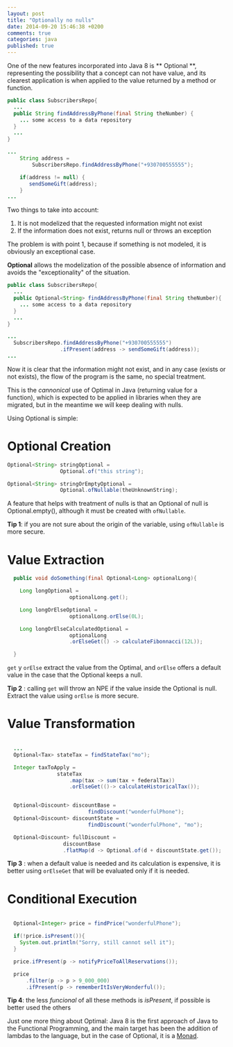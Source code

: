 ```yaml
---
layout: post
title: "Optionally no nulls"
date: 2014-09-20 15:46:38 +0200
comments: true
categories: java
published: true
---
```


One of the new features incorporated into Java 8 is ** Optional **, representing the
possibility that a concept can not have value, and its clearest application is
when applied to the value returned by a method or function.

``` java
public class SubscribersRepo{
  ...
  public String findAddressByPhone(final String theNumber) {
    ... some access to a data repository
  }
  ...
}

...
    String address =
        SubscribersRepo.findAddressByPhone("+930700555555");

    if(address != null) {
       sendSomeGift(address);
    }
...

```
Two things to take into account:

  1. It is not modelized that the requested information might not exist
  2. If the information does not exist, returns null or throws an exception

The problem is with point 1, because if something is not modeled, it is obviously an exceptional case.

**Optional** allows the modelization of the possible absence of information and avoids the "exceptionality" of the situation.

``` java
public class SubscribersRepo{
  ...
  public Optional<String> findAddressByPhone(final String theNumber){
    ... some access to a data repository
  }
  ...
}

...
  SubscribersRepo.findAddressByPhone("+930700555555")
                 .ifPresent(address -> sendSomeGift(address));
...
```
Now it is clear that the information might not exist, and in any case (exists or not exists), the flow of the
program is the same, no special treatment.

<!-- more -->

This is the _cannonical_ use of Optimal in Java (returning value for a function),
which is expected to be applied in libraries when they are migrated,
but in the meantime we will keep dealing with nulls.

Using Optional is simple:

# Optional Creation


``` java
Optional<String> stringOptional =
                 Optional.of("this string");

Optional<String> stringOrEmptyOptional =
                 Optional.ofNullable(theUnknownString);
```
A feature that helps with treatment of nulls is that an Optional of null is Optional.empty(),
although it must be created with ```ofNullable```.

**Tip 1**: if you  are not sure about the origin of the variable, using ```ofNullable``` is more secure.

# Value Extraction


``` java
  public void doSomething(final Optional<Long> optionalLong){

    Long longOptional =
                    optionalLong.get();

    Long longOrElseOptional =
                    optionalLong.orElse(0L);

    Long longOrElseCalculatedOptional =
                    optionalLong
                    .orElseGet(() -> calculateFibonnacci(12L));

  }
```
<code>get</code> y ```orElse``` extract the value from the Optimal, and ```orElse```
offers a default value in the case that the Optional keeps a null.

**Tip 2** : calling ```get``` will throw an NPE if the value inside the Optional is null. Extract the
value using ```orElse``` is more secure.

# Value Transformation

``` java

  ...
  Optional<Tax> stateTax = findStateTax("mo");

  Integer taxToApply =  
                stateTax
                    .map(tax -> sum(tax + federalTax))
                    .orElseGet(()-> calculateHistoricalTax());


  Optional<Discount> discountBase =
                          findDiscount("wonderfulPhone");
  Optional<Discount> discountState =
                          findDiscount("wonderfulPhone", "mo");

  Optional<Discount> fullDiscount =
                  discountBase
                  .flatMap(d -> Optional.of(d + discountState.get());

```

**Tip 3** : when a default value is needed and its calculation is expensive, it is better using
<code>orElseGet</code> that will be evaluated only if it is needed.

# Conditional Execution

``` java

  Optional<Integer> price = findPrice("wonderfulPhone");

  if(!price.isPresent()){
    System.out.println("Sorry, still cannot sell it");
  }

  price.ifPresent(p -> notifyPriceToAllReservations());

  price
      .filter(p -> p > 9_000_000)
      .ifPresent(p -> rememberItIsVeryWonderful());
```

**Tip 4**: the less _funcional_ of all these methods is _isPresent_, if possible is better used the others


Just one more thing about Optimal: Java 8 is the first approach of Java to the Functional Programming,
and the main target has been the addition of lambdas to the language, but in the case of Optional,
it is a [Monad](https://gist.github.com/ms-tg/7420496).
